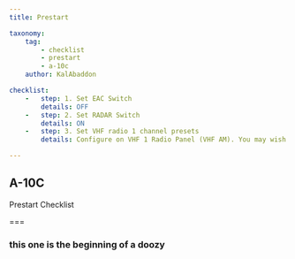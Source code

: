 ```yaml
---
title: Prestart

taxonomy:
    tag:
        - checklist
        - prestart
        - a-10c
    author: KalAbaddon

checklist:
    -   step: 1. Set EAC Switch
        details: OFF
    -   step: 2. Set RADAR Switch
        details: ON
    -   step: 3. Set VHF radio 1 channel presets 
        details: Configure on VHF 1 Radio Panel (VHF AM). You may wish to do so according to the frequency specified in the mission briefing.  

---
```


## A-10C 
Prestart Checklist

===

### this one is the beginning of a doozy
